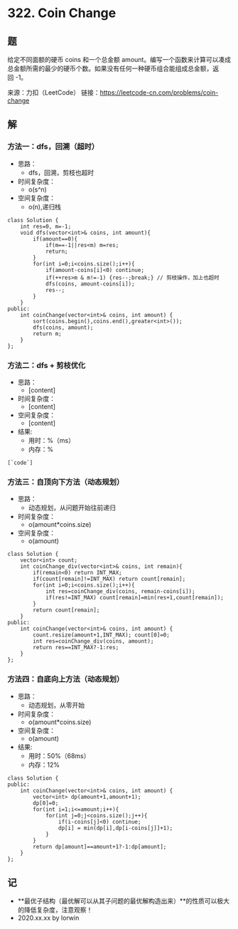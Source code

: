 # 322. Coin Change

## 题

给定不同面额的硬币 coins 和一个总金额 amount。编写一个函数来计算可以凑成总金额所需的最少的硬币个数。如果没有任何一种硬币组合能组成总金额，返回 -1。

来源：力扣（LeetCode）
链接：https://leetcode-cn.com/problems/coin-change

## 解

### 方法一：dfs，回溯（超时）
- 思路：
  - dfs，回溯，剪枝也超时
- 时间复杂度：
  - o(s^n)
- 空间复杂度：
  - o(n),递归栈
```
class Solution {
    int res=0, m=-1;
    void dfs(vector<int>& coins, int amount){
        if(amount==0){
            if(m==-1||res<m) m=res;
            return;
        }
        for(int i=0;i<coins.size();i++){
            if(amount-coins[i]<0) continue;
            if(++res>m & m!=-1) {res--;break;} // 剪枝操作，加上也超时
            dfs(coins, amount-coins[i]);
            res--;
        }
    }
public:
    int coinChange(vector<int>& coins, int amount) {
        sort(coins.begin(),coins.end(),greater<int>());
        dfs(coins, amount);
        return m;
    }
};
```

### 方法二：dfs + 剪枝优化
- 思路：
  - [content]
- 时间复杂度：
  - [content]
- 空间复杂度：
  - [content]
- 结果:
  - 用时：%（ms）
  - 内存：%
```
[`code`]
```

### 方法三：自顶向下方法（动态规划）
- 思路：
  - 动态规划，从问题开始往前递归
- 时间复杂度：
  - o(amount*coins.size)
- 空间复杂度：
  - o(amount)
```
class Solution {
    vector<int> count;
    int coinChange_div(vector<int>& coins, int remain){
        if(remain<0) return INT_MAX;
        if(count[remain]!=INT_MAX) return count[remain];
        for(int i=0;i<coins.size();i++){
            int res=coinChange_div(coins, remain-coins[i]);
            if(res!=INT_MAX) count[remain]=min(res+1,count[remain]);
        }
        return count[remain];
    }
public:
    int coinChange(vector<int>& coins, int amount) {
        count.resize(amount+1,INT_MAX); count[0]=0;
        int res=coinChange_div(coins, amount);
        return res==INT_MAX?-1:res;
    }
};
```

### 方法四：自底向上方法（动态规划）
- 思路：
  - 动态规划，从零开始
- 时间复杂度：
  - o(amount*coins.size)
- 空间复杂度：
  - o(amount)
- 结果:
  - 用时：50%（68ms）
  - 内存：12%
```
class Solution {
public:
    int coinChange(vector<int>& coins, int amount) {
        vector<int> dp(amount+1,amount+1);
        dp[0]=0;
        for(int i=1;i<=amount;i++){
            for(int j=0;j<coins.size();j++){
                if(i-coins[j]<0) continue;
                dp[i] = min(dp[i],dp[i-coins[j]]+1);
            }
        }
        return dp[amount]==amount+1?-1:dp[amount];
    }
};
```

## 记

<!-- 
符号用()包住
@basic - 基础
@memony - 需记忆
@important - 重点
@warning - 易错
@todo - 待研究
 -->

- **最优子结构（最优解可以从其子问题的最优解构造出来）**的性质可以极大的降低复杂度，注意观察！
- 2020.xx.xx by lorwin